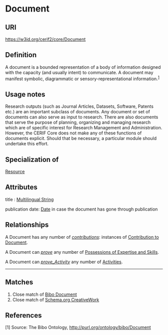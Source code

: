 # Document

## URI
https://w3id.org/cerif2/core/Document

## Definition
A document is a bounded representation of a body of information designed with the capacity (and usually intent) to communicate. 
A document may manifest symbolic, diagrammatic or sensory-representational information.<sup>[1](#fn1)</sup>

## Usage notes
Research outputs (such as Journal Articles, Datasets, Software, Patents etc.) are an important subclass of documents.
Any document or set of documents can also serve as input to research.
There are also documents that serve the purpose of planning, organizing and managing research
which are of specific interest for Research Management and Administration.
However, the CERIF Core does not make any of these functions of documents explicit.
Should that be necessary, a particular module should undertake this effort.

## Specialization of
[Resource](../entities/Resource.md)

## Attributes
title : [Multilingual String](../datatypes/Multilingual_String.md)

publication date: [Date](../datatypes/Date.md) in case the document has gone through publication

## Relationships
<a name="rel__contributions">A Document has any number of *[contributions](../entities/Contribution_to_Document.md#user-content-rel__document)*: instances of [Contribution to Document](../entities/Contribution_to_Document.md).</a>

<a name="rel__prove_Expertise_and_Skills_Possession">A Document can *[prove](../entities/Expertise_and_Skills_Possession.md#user-content-rel__is-evidenced-by)* any number of [Possessions of Expertise and Skills](../entities/Expertise_and_Skills_Possession.md).</a>

<a name="rel__prove_Activity">A Document can *[prove_Activity](../entities/Activity.md#user-content-rel__is-evidenced-by)* any number of [Activities](../entities/Activity.md).</a>

---
## Matches
1. Close match of [Bibo Document](http://purl.org/ontology/bibo/Document)
2. Close match of [Schema.org CreativeWork](https://schema.org/CreativeWork)

## References
<a name="fn1">\[1\]</a> Source: The Bibo Ontology, http://purl.org/ontology/bibo/Document
